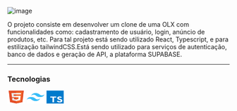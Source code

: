 
![image](https://github.com/NayGois/my-olx-react/assets/107863739/2257e118-a64f-4566-a464-e0510f27daae)




O projeto consiste em desenvolver um clone de uma OLX com funcionalidades como: cadastramento de usuário, login, anúncio de produtos, etc.
Para tal projeto está sendo utilizado React, Typescript, e para estilização tailwindCSS.Está sendo utilizado para serviços de autenticação, banco de dados e geração de API,
a plataforma SUPABASE.

---

### Tecnologias

 <img align="center" alt="Nayara-HTML" height="30" width="40" src="https://raw.githubusercontent.com/devicons/devicon/master/icons/html5/html5-original.svg">
 <img align="center" alt="Nayara-Tailwind" height="30" width="40" src="https://raw.githubusercontent.com/devicons/devicon/master/icons/tailwindcss/tailwindcss-original.svg">
 <img align="center" alt="Nayara-Ts" height="30" width="40" src="https://raw.githubusercontent.com/devicons/devicon/master/icons/typescript/typescript-plain.svg">
